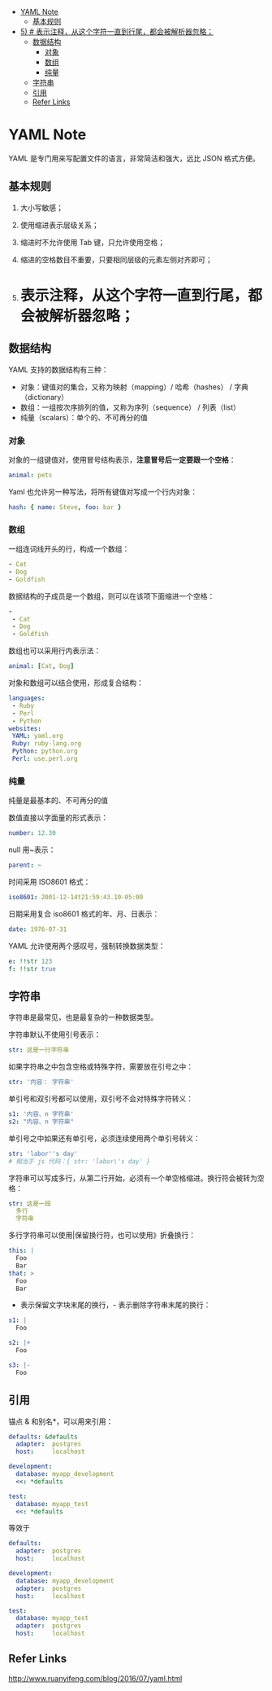 - [YAML Note](#yaml-note)
  - [基本规则](#%E5%9F%BA%E6%9C%AC%E8%A7%84%E5%88%99)
- [5)	# 表示注释，从这个字符一直到行尾，都会被解析器忽略；](#5-%E8%A1%A8%E7%A4%BA%E6%B3%A8%E9%87%8A%EF%BC%8C%E4%BB%8E%E8%BF%99%E4%B8%AA%E5%AD%97%E7%AC%A6%E4%B8%80%E7%9B%B4%E5%88%B0%E8%A1%8C%E5%B0%BE%EF%BC%8C%E9%83%BD%E4%BC%9A%E8%A2%AB%E8%A7%A3%E6%9E%90%E5%99%A8%E5%BF%BD%E7%95%A5%EF%BC%9B)
  - [数据结构](#%E6%95%B0%E6%8D%AE%E7%BB%93%E6%9E%84)
    - [对象](#%E5%AF%B9%E8%B1%A1)
    - [数组](#%E6%95%B0%E7%BB%84)
    - [纯量](#%E7%BA%AF%E9%87%8F)
  - [字符串](#%E5%AD%97%E7%AC%A6%E4%B8%B2)
  - [引用](#%E5%BC%95%E7%94%A8)
  - [Refer Links](#refer-links)

# YAML Note

YAML 是专门用来写配置文件的语言，非常简洁和强大，远比 JSON 格式方便。

## 基本规则

1)	大小写敏感；

2)	使用缩进表示层级关系；

3)	缩进时不允许使用 Tab 键，只允许使用空格；

4)	缩进的空格数目不重要，只要相同层级的元素左侧对齐即可；

5)	# 表示注释，从这个字符一直到行尾，都会被解析器忽略；

## 数据结构

YAML 支持的数据结构有三种：
- 对象：键值对的集合，又称为映射（mapping）/ 哈希（hashes） / 字典（dictionary）
- 数组：一组按次序排列的值，又称为序列（sequence） / 列表（list）
- 纯量（scalars）：单个的、不可再分的值

### 对象

对象的一组键值对，使用冒号结构表示，**注意冒号后一定要跟一个空格**：
```yaml
animal: pets
```
Yaml 也允许另一种写法，将所有键值对写成一个行内对象：
```yaml
hash: { name: Steve, foo: bar }
```

### 数组

一组连词线开头的行，构成一个数组：
```yaml
- Cat
- Dog
- Goldfish
```
数据结构的子成员是一个数组，则可以在该项下面缩进一个空格：
```yaml
-
 - Cat
 - Dog
 - Goldfish
```
数组也可以采用行内表示法：
```yaml
animal: [Cat, Dog]
```
对象和数组可以结合使用，形成复合结构：
```yaml
languages:
 - Ruby
 - Perl
 - Python 
websites:
 YAML: yaml.org 
 Ruby: ruby-lang.org 
 Python: python.org 
 Perl: use.perl.org
```

### 纯量

纯量是最基本的、不可再分的值

数值直接以字面量的形式表示：
```yaml
number: 12.30
```
null 用~表示：
```yaml
parent: ~
```
时间采用 ISO8601 格式：
```yaml
iso8601: 2001-12-14t21:59:43.10-05:00
```
日期采用复合 iso8601 格式的年、月、日表示：
```yaml
date: 1976-07-31
```
YAML 允许使用两个感叹号，强制转换数据类型：
```yaml
e: !!str 123
f: !!str true
```

## 字符串
字符串是最常见，也是最复杂的一种数据类型。

字符串默认不使用引号表示：
```yaml
str: 这是一行字符串
```
如果字符串之中包含空格或特殊字符，需要放在引号之中：
```yaml
str: '内容： 字符串'
```
单引号和双引号都可以使用，双引号不会对特殊字符转义：
```yaml
s1: '内容、n 字符串'
s2: "内容、n 字符串"
```
单引号之中如果还有单引号，必须连续使用两个单引号转义：
```yaml
str: 'labor''s day'
# 相当于 js 代码：{ str: 'labor\'s day' }
```
字符串可以写成多行，从第二行开始，必须有一个单空格缩进。换行符会被转为空格：
```yaml
str: 这是一段
  多行
  字符串
```
多行字符串可以使用|保留换行符，也可以使用》折叠换行：
```yaml
this: |
  Foo
  Bar
that: >
  Foo
  Bar
```
+ 表示保留文字块末尾的换行，- 表示删除字符串末尾的换行：
```yaml
s1: |
  Foo

s2: |+
  Foo

s3: |-
  Foo
```

## 	引用
锚点 & 和别名*，可以用来引用：
```yaml
defaults: &defaults
  adapter:  postgres
  host:     localhost

development:
  database: myapp_development
  <<: *defaults

test:
  database: myapp_test
  <<: *defaults
```
等效于
```yaml
defaults:
  adapter:  postgres
  host:     localhost

development:
  database: myapp_development
  adapter:  postgres
  host:     localhost

test:
  database: myapp_test
  adapter:  postgres
  host:     localhost
```

## Refer Links

http://www.ruanyifeng.com/blog/2016/07/yaml.html 
